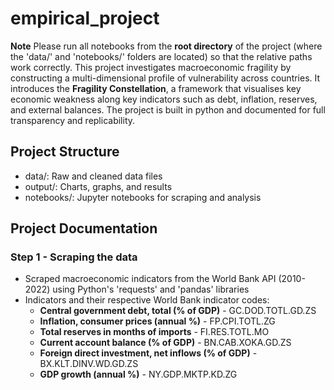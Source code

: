 # empirical_project
**Note** Please run all notebooks from the **root directory** of the project (where the 'data/' and 'notebooks/' folders are located) so that the relative paths work correctly.
This project investigates macroeconomic fragility by constructing a multi-dimensional profile of vulnerability across countries. It introduces the **Fragility Constellation**, a framework that visualises key economic weakness along key indicators such as debt, inflation, reserves, and external balances. The project is built in python and documented for full transparency and replicability.
## Project Structure
- data/: Raw and cleaned data files
- output/: Charts, graphs, and results
- notebooks/: Jupyter notebooks for scraping and analysis
## Project Documentation
### Step 1 - Scraping the data
- Scraped macroeconomic indicators from the World Bank API (2010-2022) using Python's 'requests' and 'pandas' libraries
- Indicators and their respective World Bank indicator codes:
    - **Central government debt, total (% of GDP)** - GC.DOD.TOTL.GD.ZS
    - **Inflation, consumer prices (annual %)** - FP.CPI.TOTL.ZG
    - **Total reserves in months of imports** - FI.RES.TOTL.MO
    - **Current account balance (% of GDP)** - BN.CAB.XOKA.GD.ZS
    - **Foreign direct investment, net inflows (% of GDP)** - BX.KLT.DINV.WD.GD.ZS
    - **GDP growth (annual %)** - NY.GDP.MKTP.KD.ZG